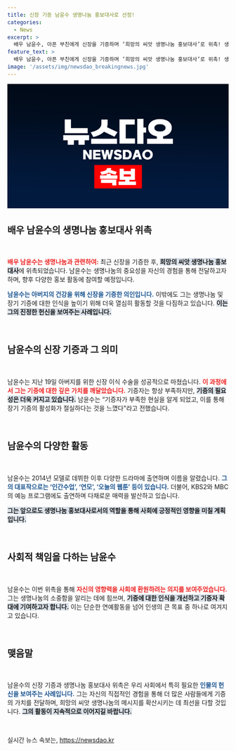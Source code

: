 ```yaml
---
title: 신장 기증 남윤수 생명나눔 홍보대사로 선정!
categories:
  - News
excerpt: >
  배우 남윤수, 아픈 부친에게 신장을 기증하며 ‘희망의 씨앗 생명나눔 홍보대사’로 위촉! 생명의 가치를 전파하는 그의 새로운 여정이 시작된다. 클릭해 남윤수의 진솔한 이야기를 만나보세요!
feature_text: >
  배우 남윤수, 아픈 부친에게 신장을 기증하며 ‘희망의 씨앗 생명나눔 홍보대사’로 위촉! 생명의 가치를 전파하는 그의 새로운 여정이 시작된다. 클릭해 남윤수의 진솔한 이야기를 만나보세요!
image: '/assets/img/newsdao_breakingnews.jpg'
---
```


<p><img src="/assets/img/newsdao_breakingnews.jpg" alt="firstkoreanews 속보" /></p>

<h2 data-ke-size="size26">배우 남윤수의 생명나눔 홍보대사 위촉</h2>

<p data-ke-size="size16">&nbsp;</p>

<p><b><span style="color: #ee2323;">배우 남윤수는 생명나눔과 관련하여:</span></b> 최근 신장을 기증한 후, <b><span style="background-color: #21538527;">희망의 씨앗 생명나눔 홍보대사</span></b>에 위촉되었습니다. 남윤수는 생명나눔의 중요성을 자신의 경험을 통해 전달하고자 하며, 향후 다양한 홍보 활동에 참여할 예정입니다. </p>

<p><b><span style="color: #1a5490;">남윤수는 아버지의 건강을 위해 신장을 기증한 의인입니다.</span></b> 이밖에도 그는 생명나눔 및 장기 기증에 대한 인식을 높이기 위해 더욱 열심히 활동할 것을 다짐하고 있습니다. <b><span style="background-color: #21538527;">이는 그의 진정한 헌신을 보여주는 사례입니다.</span></b> </p>

<p data-ke-size="size16">&nbsp;</p>

<h2 data-ke-size="size26">남윤수의 신장 기증과 그 의미</h2>

<p data-ke-size="size16">&nbsp;</p>

<p>남윤수는 지난 19일 아버지를 위한 신장 이식 수술을 성공적으로 마쳤습니다. <b><span style="color: #ee2323;">이 과정에서 그는 기증에 대한 깊은 가치를 깨달았습니다.</span></b> 기증자는 항상 부족하지만, <b><span style="background-color: #21538527;">기증의 필요성은 더욱 커지고 있습니다.</span></b> 남윤수는 “기증자가 부족한 현실을 알게 되었고, 이를 통해 장기 기증의 활성화가 절실하다는 것을 느꼈다"라고 전했습니다. </p>

<p data-ke-size="size16">&nbsp;</p>

<h2 data-ke-size="size26">남윤수의 다양한 활동</h2>

<p data-ke-size="size16">&nbsp;</p>

<p>남윤수는 2014년 모델로 데뷔한 이후 다양한 드라마에 출연하며 이름을 알렸습니다. <b><span style="color: #1a5490;">그의 대표작으로는 ‘인간수업’, ‘연모’, ‘오늘의 웹툰’ 등이 있습니다.</span></b> 더불어, KBS2와 MBC의 예능 프로그램에도 출연하며 다채로운 매력을 발산하고 있습니다. </p>

<p><b><span style="background-color: #21538527;">그는 앞으로도 생명나눔 홍보대사로서의 역할을 통해 사회에 긍정적인 영향을 미칠 계획입니다.</span></b></p>

<p data-ke-size="size16">&nbsp;</p>

<h2 data-ke-size="size26">사회적 책임을 다하는 남윤수</h2>

<p data-ke-size="size16">&nbsp;</p>

<p>남윤수는 이번 위촉을 통해 <b><span style="color: #ee2323;">자신의 영향력을 사회에 환원하려는 의지를 보여주었습니다.</span></b> 그는 생명나눔의 소중함을 알리는 데에 힘쓰며, <b><span style="background-color: #21538527;">기증에 대한 인식을 개선하고 기증자 확대에 기여하고자 합니다.</span></b> 이는 단순한 연예활동을 넘어 인생의 큰 목표 중 하나로 여겨지고 있습니다.</p>

<p data-ke-size="size16">&nbsp;</p>

<h2 data-ke-size="size26">맺음말</h2>

<p data-ke-size="size16">&nbsp;</p>

<p>남윤수의 신장 기증과 생명나눔 홍보대사 위촉은 우리 사회에서 특히 필요한 <b><span style="color: #1a5490;">인물의 헌신을 보여주는 사례입니다.</span></b> 그는 자신의 직접적인 경험을 통해 더 많은 사람들에게 기증의 가치를 전달하며, 희망의 씨앗 생명나눔의 메시지를 확산시키는 데 최선을 다할 것입니다. <b><span style="background-color: #21538527;">그의 활동이 지속적으로 이어지길 바랍니다.</span></b> </p>

<p data-ke-size="size16">&nbsp;</p>
실시간 뉴스 속보는, <a href="https://newsdao.kr" rel="dofollow">https://newsdao.kr</a>


